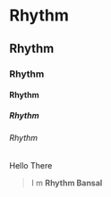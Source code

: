 # Rhythm
## Rhythm
### Rhythm
#### Rhythm
##### Rhythm
###### Rhythm

Hello There  
>I m __Rhythm Bansal__